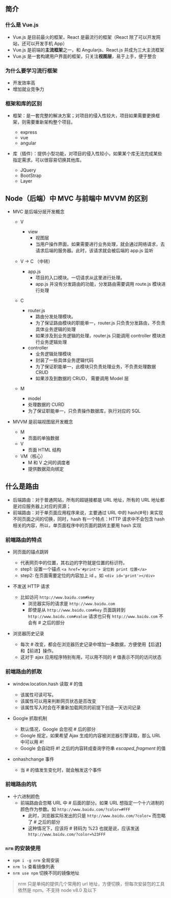 ## 简介

### 什么是 Vue.js

- Vue.js 是目前最火的框架，React 是最流行的框架（React 除了可以开发网站，还可以开发手机 App）
- Vue.js 是前端的**主流框架**之一，和 Angularjs、React.js 并成为三大主流框架
- Vue.js 是一套构建用户界面的框架，只关注**视图层**，易于上手，便于整合


### 为什么要学习流行框架

- 开发效率高
- 增加就业竞争力


### 框架和库的区别

- 框架：是一套完整的解决方案；对项目的侵入性较大，项目如果需要更换框架，则需要重新架构整个项目。
  - express
  - vue
  - angular

- 库（插件）：提供小型功能，对项目的侵入性较小，如果某个库无法完成某些指定需求，可以很容易切换其他库。
  - JQuery
  - BootStrap
  - Layer

## Node（后端）中 MVC 与前端中 MVVM 的区别

- MVC 是后端分层开发概念

  - V
    - view
      - 视图层
      - 当用户操作界面，如果需要进行业务处理，就会通过网络请求，去请求后端的服务器。此时，该请求就会被后端的 app.js 监听

  - V -> C （中转）
    - app.js
      - 项目的入口模块。一切请求从这里进行处理。
      - app.js 并没有分发路由的功能，分发路由需要调用 route.js 模块进行处理

  - C
    - router.js
      - 路由分发处理模块。
      - 为了保证路由模块的职能单一，router.js 只负责分发路由，不负责具体业务逻辑的处理
      - 如果涉及到业务逻辑的处理，router.js 只能调用 controller 模块进行业务逻辑处理
    - controller
      - 业务逻辑处理模块
      - 封装了一些具体业务逻辑代码
      - 为了保证职能单一，此模块只负责处理业务，不负责处理数据 CRUD
      - 如果涉及到数据的 CRUD， 需要调用 Model 层

  - M
    - model
    - 处理数据的 CURD
    - 为了保证职能单一，只负责操作数据库，执行对应的 SQL


- MVVM 是前端视图层开发概念
  - M
    - 页面的单独数据
  - V
    - 页面 HTML 结构
  - VM（核心）
    - M 和 V 之间的调度者
    - 提供数据双向绑定

## 什么是路由

- 后端路由：对于普通网站，所有的超链接都是 URL 地址，所有的 URL 地址都是对应服务器上对应的资源；
- 前端路由：对于单页面应用程序来说，主要通过 URL 中的 hash(#号) 来实现不同页面之间的切换，同时，hash 有一个特点：HTTP 请求中不会包含 hash 相关的内容，所以，单页面程序中的页面的跳转主要用 hash 实现

### 前端路由的特点

- 同页面的锚点跳转
    - 代表网页中的位置，其右边的字符就是位置的标识符。
    - step1: 设置一个锚点 `<a href='#print'> 定位到 print 位置</a>`
    - step2: 在页面需要定位的内容加上 id 。如 `<div id='print'></div>`

- 不发送 HTTP 请求
  - 比如访问 `http://www.baidu.com#key`
    - 浏览器实际的请求是 `http://www.baidu.com`
    - 即使是从 `http://www.baidu.com#key` 页面跳转到 `http://www.baidu.com#value` 请求也只有 `http://www.baidu.com` 不会有 # 之后的部分

- 浏览器历史记录
  - 每次 # 改变，都会在浏览器历史记录中增加一条数据，方便使用【后退】和【前进】操作。
  - 这对于 ajax 应用程序特别有用，可以用不同的 # 值表示不同的访问状态

### 前端路由的抓取

- window.location.hash 读取 # 的值
  - 该属性可读可写。
  - 该属性可以用来判断网页状态是否改变
  - 该属性写入时会在不重新加载网页的前提下创造一天访问记录

- Google 抓取机制
  - 默认情况，Google 会忽视 # 后的部分
  - Google 规定，如果希望 Ajax 生成的内容被浏览器引擎读取，那么 URL 中可以用 #! 
  - Google 会自动将 #! 之后的内容转成查询字符串 _escaped_fragment_ 的值

- onhashchange 事件
  - 当 # 的值发生变化时，就会触发这个事件

### 前端路由的坑

- 十六进制颜色
  - 前端路由会忽略 URL 中 # 后面的部分。如果 URL 想指定一个十六进制的颜色作为参数。如 `http://www.baidu.com/?color=#FFF`
    - 此时，浏览器实际发出的只是 `http://www.baidu.com/?color=` 而忽略了 # 之后的部分
    - 这种情况下，应该将 # 转码为 %23 也就是说，应该发送 `http://www.baidu.com/?color=%23FFF`

### `nrm` 的安装使用

  - `npm i -g nrm`  全局安装
  - `nrm ls` 查看镜像列表
  - `nrm use npm` 切换不同的镜像地址

  > nrm 只是单纯的提供几个常用的 url 地址，方便切换，但每次安装包的工具依然是 npm。不支持 node v8.0 及以下
